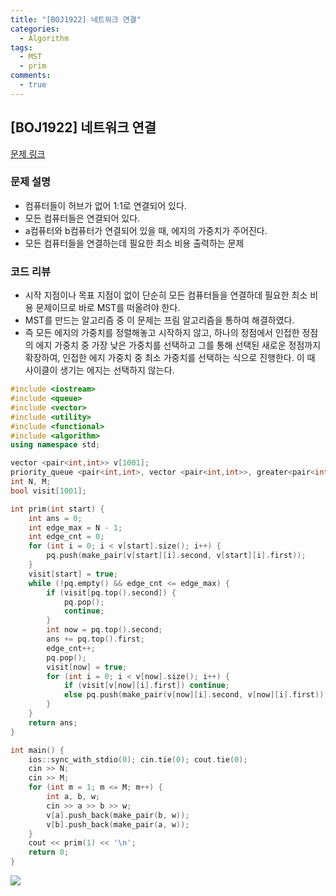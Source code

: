 ```yaml
---
title: "[BOJ1922] 네트워크 연결"
categories:
  - Algorithm
tags:
  - MST
  - prim
comments:
  - true
---
```

## [BOJ1922] 네트워크 연결

[문제 링크](https://www.acmicpc.net/problem/1922)

### 문제 설명
* 컴퓨터들이 허브가 없어 1:1로 연결되어 있다.
* 모든 컴퓨터들은 연결되어 있다.
* a컴퓨터와 b컴퓨터가 연결되어 있을 때, 에지의 가중치가 주어진다.
* 모든 컴퓨터들을 연결하는데 필요한 최소 비용 출력하는 문제

### 코드 리뷰
* 시작 지점이나 목표 지점이 없이 단순히 모든 컴퓨터들을 연결하데 필요한 최소 비용 문제이므로 바로 MST를 떠올려야 한다.
* MST를 만드는 알고리즘 중 이 문제는 프림 알고리즘을 통하여 해결하였다.
* 즉 모든 에지의 가중치를 정렬해놓고 시작하지 않고, 하나의 정점에서 인접한 정점의 에지 가중치 중 가장 낮은 가중치를 선택하고 그를 통해 선택된 새로운 정점까지 확장하여, 인접한 에지 가중치 중 최소 가중치를 선택하는 식으로 진행한다. 이 때 사이클이 생기는 에지는 선택하지 않는다.

```cpp
#include <iostream>
#include <queue>
#include <vector>
#include <utility>
#include <functional>
#include <algorithm>
using namespace std;

vector <pair<int,int>> v[1001];
priority_queue <pair<int,int>, vector <pair<int,int>>, greater<pair<int,int>>> pq;
int N, M;
bool visit[1001];

int prim(int start) {
	int ans = 0;
	int edge_max = N - 1;
	int edge_cnt = 0;
	for (int i = 0; i < v[start].size(); i++) {
		pq.push(make_pair(v[start][i].second, v[start][i].first));
	}
	visit[start] = true;
	while (!pq.empty() && edge_cnt <= edge_max) {
		if (visit[pq.top().second]) {
			pq.pop();
			continue;
		}
		int now = pq.top().second;
		ans += pq.top().first;
		edge_cnt++;
		pq.pop();
		visit[now] = true;
		for (int i = 0; i < v[now].size(); i++) {
			if (visit[v[now][i].first]) continue;
			else pq.push(make_pair(v[now][i].second, v[now][i].first));
		}
	}
	return ans;
}

int main() {
	ios::sync_with_stdio(0); cin.tie(0); cout.tie(0);
	cin >> N;
	cin >> M;
	for (int m = 1; m <= M; m++) {
		int a, b, w;
		cin >> a >> b >> w;
		v[a].push_back(make_pair(b, w));
		v[b].push_back(make_pair(a, w));
	}
	cout << prim(1) << '\n';
	return 0;
}
```


![](/assets/img/Algorithm/1910081.png)
